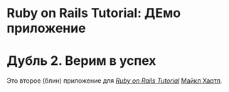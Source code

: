 # Ruby on Rails Tutorial: ДЕмо приложение
# Дубль 2. Верим в успех

Это второе (блин) приложение для
[*Ruby on Rails Tutorial*](http://railstutorial.org/)
 [Майкл Хартл](http://michaelhartl.com/).
